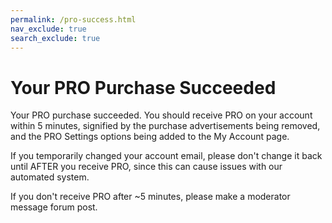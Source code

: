 ```yaml
---
permalink: /pro-success.html
nav_exclude: true
search_exclude: true
---
```

# Your PRO Purchase Succeeded
Your PRO purchase succeeded. You should receive PRO on your account within 5 minutes, signified by the purchase advertisements being removed, and the PRO Settings options being added to the My Account page.

If you temporarily changed your account email, please don't change it back until AFTER you receive PRO, since this can cause issues with our automated system.

If you don't receive PRO after ~5 minutes, please make a moderator message forum post.
